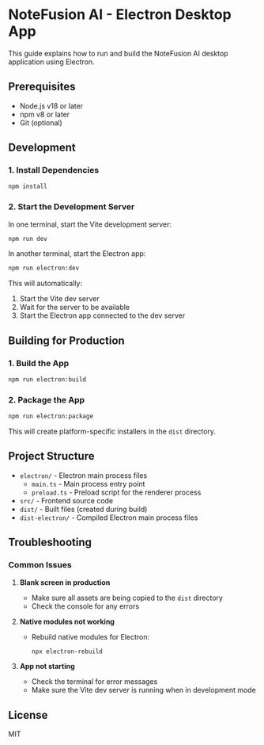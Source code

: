 # NoteFusion AI - Electron Desktop App

This guide explains how to run and build the NoteFusion AI desktop application using Electron.

## Prerequisites

- Node.js v18 or later
- npm v8 or later
- Git (optional)

## Development

### 1. Install Dependencies

```bash
npm install
```

### 2. Start the Development Server

In one terminal, start the Vite development server:

```bash
npm run dev
```

In another terminal, start the Electron app:

```bash
npm run electron:dev
```

This will automatically:
1. Start the Vite dev server
2. Wait for the server to be available
3. Start the Electron app connected to the dev server

## Building for Production

### 1. Build the App

```bash
npm run electron:build
```

### 2. Package the App

```bash
npm run electron:package
```

This will create platform-specific installers in the `dist` directory.

## Project Structure

- `electron/` - Electron main process files
  - `main.ts` - Main process entry point
  - `preload.ts` - Preload script for the renderer process
- `src/` - Frontend source code
- `dist/` - Built files (created during build)
- `dist-electron/` - Compiled Electron main process files

## Troubleshooting

### Common Issues

1. **Blank screen in production**
   - Make sure all assets are being copied to the `dist` directory
   - Check the console for any errors

2. **Native modules not working**
   - Rebuild native modules for Electron:
     ```bash
     npx electron-rebuild
     ```

3. **App not starting**
   - Check the terminal for error messages
   - Make sure the Vite dev server is running when in development mode

## License

MIT
